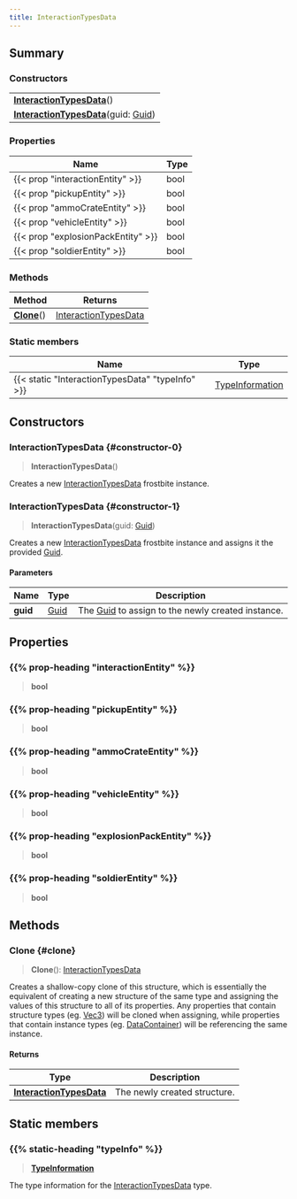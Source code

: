 ```yaml
---
title: InteractionTypesData
---
```


## Summary

### Constructors

|  |
| --- |
| **[InteractionTypesData](#constructor-0)**() |
| **[InteractionTypesData](#constructor-1)**(guid: [Guid](/vext/ref/shared/type/guid)) |

### Properties

| Name | Type |
| ---- | ---- |
| {{< prop "interactionEntity" >}} | bool |
| {{< prop "pickupEntity" >}} | bool |
| {{< prop "ammoCrateEntity" >}} | bool |
| {{< prop "vehicleEntity" >}} | bool |
| {{< prop "explosionPackEntity" >}} | bool |
| {{< prop "soldierEntity" >}} | bool |

### Methods

| Method | Returns |
| ------ | ------- |
| **[Clone](#clone)**() | [InteractionTypesData](/vext/ref/fb/interactiontypesdata) |

### Static members

| Name | Type |
| ---- | ---- |
| {{< static "InteractionTypesData" "typeInfo" >}} | [TypeInformation](/vext/ref/shared/type/typeinformation) |

## Constructors

### InteractionTypesData {#constructor-0}

> **InteractionTypesData**()

Creates a new [InteractionTypesData](/vext/ref/fb/interactiontypesdata) frostbite instance.

### InteractionTypesData {#constructor-1}

> **InteractionTypesData**(guid: [Guid](/vext/ref/shared/type/guid))

Creates a new [InteractionTypesData](/vext/ref/fb/interactiontypesdata) frostbite instance and assigns it the provided [Guid](/vext/ref/shared/type/guid).

#### Parameters

| Name | Type | Description |
| ---- | ---- | ----------- |
| **guid** | [Guid](/vext/ref/shared/type/guid) | The [Guid](/vext/ref/shared/type/guid) to assign to the newly created instance. |

## Properties

### {{% prop-heading "interactionEntity" %}}

> **bool**

### {{% prop-heading "pickupEntity" %}}

> **bool**

### {{% prop-heading "ammoCrateEntity" %}}

> **bool**

### {{% prop-heading "vehicleEntity" %}}

> **bool**

### {{% prop-heading "explosionPackEntity" %}}

> **bool**

### {{% prop-heading "soldierEntity" %}}

> **bool**

## Methods

### Clone {#clone}

> **Clone**(): [InteractionTypesData](/vext/ref/fb/interactiontypesdata)

Creates a shallow-copy clone of this structure, which is essentially the equivalent of creating a new structure of the same type and assigning the values of this structure to all of its properties. Any properties that contain structure types (eg. [Vec3](/vext/ref/shared/type/vec3)) will be cloned when assigning, while properties that contain instance types (eg. [DataContainer](/vext/ref/shared/type/datacontainer)) will be referencing the same instance.

#### Returns

| Type | Description |
| ---- | ----------- |
| **[InteractionTypesData](/vext/ref/fb/interactiontypesdata)** | The newly created structure. |

## Static members

### {{% static-heading "typeInfo" %}}

> **[TypeInformation](/vext/ref/shared/type/typeinformation)**

The type information for the [InteractionTypesData](/vext/ref/fb/interactiontypesdata) type.

